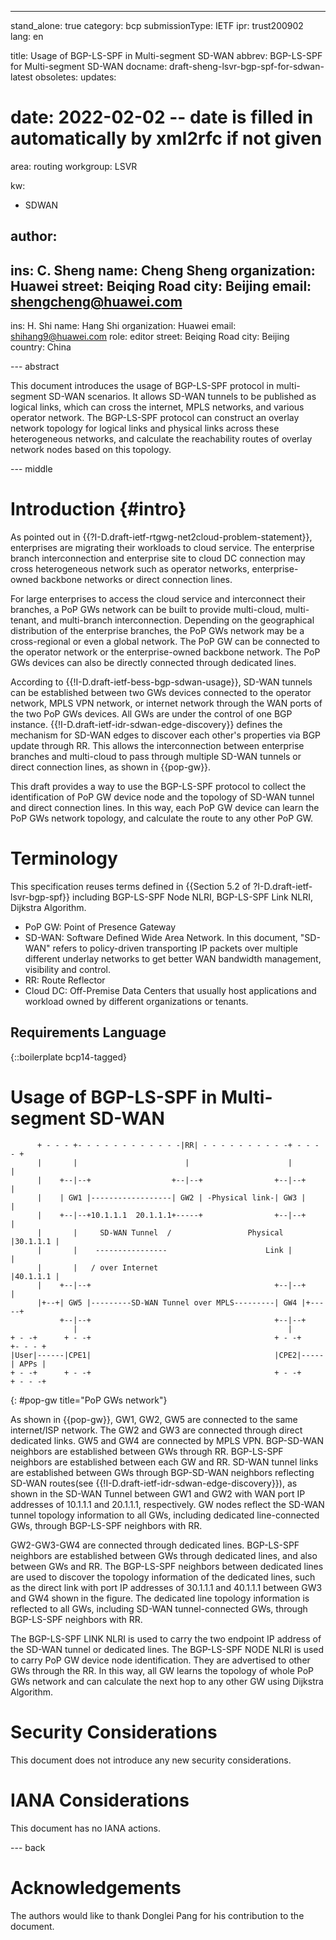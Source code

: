 ---
stand_alone: true
category: bcp
submissionType: IETF
ipr: trust200902
lang: en

title: Usage of BGP-LS-SPF in Multi-segment SD-WAN
abbrev: BGP-LS-SPF for Multi-segment SD-WAN
docname: draft-sheng-lsvr-bgp-spf-for-sdwan-latest
obsoletes:
updates:
# date: 2022-02-02 -- date is filled in automatically by xml2rfc if not given

area: routing
workgroup: LSVR

kw:
  - SDWAN

author:
 -
  ins: C. Sheng
  name: Cheng Sheng
  organization: Huawei
  street: Beiqing Road
  city: Beijing
  email: shengcheng@huawei.com
 -
  ins: H. Shi
  name: Hang Shi
  organization: Huawei
  email: shihang9@huawei.com
  role: editor
  street: Beiqing Road
  city: Beijing
  country: China

--- abstract

This document introduces the usage of BGP-LS-SPF protocol in multi-segment SD-WAN scenarios. It allows SD-WAN tunnels to be published as logical links, which can cross the internet, MPLS networks, and various operator network. The BGP-LS-SPF protocol can construct an overlay network topology for logical links and physical links across these heterogeneous networks, and calculate the reachability routes of overlay network nodes based on this topology.

--- middle

# Introduction {#intro}

As pointed out in {{?I-D.draft-ietf-rtgwg-net2cloud-problem-statement}}, enterprises are migrating their workloads to cloud service. The enterprise branch interconnection and enterprise site to cloud DC connection may cross heterogeneous network such as operator networks, enterprise-owned backbone networks or direct connection lines.

For large enterprises to access the cloud service and interconnect their branches, a PoP GWs network can be built to provide multi-cloud, multi-tenant, and multi-branch interconnection. Depending on the geographical distribution of the enterprise branches, the PoP GWs network may be a cross-regional or even a global network. The PoP GW can be connected to the operator network or the enterprise-owned backbone network. The PoP GWs devices can also be directly connected through dedicated lines.

According to {{!I-D.draft-ietf-bess-bgp-sdwan-usage}}, SD-WAN tunnels can be established between two GWs devices connected to the operator network, MPLS VPN network, or internet network through the WAN ports of the two PoP GWs devices. All GWs are under the control of one BGP instance. {{!I-D.draft-ietf-idr-sdwan-edge-discovery}} defines the mechanism for SD-WAN edges to discover each other's properties via BGP update through RR. This allows the interconnection between enterprise branches and multi-cloud to pass through multiple SD-WAN tunnels or direct connection lines, as shown in {{pop-gw}}.

This draft provides a way to use the BGP-LS-SPF protocol to collect the identification of PoP GW device node and the topology of SD-WAN tunnel and direct connection lines. In this way, each PoP GW device can learn the PoP GWs network topology, and calculate the route to any other PoP GW.

# Terminology

This specification reuses terms defined in {{Section 5.2 of ?I-D.draft-ietf-lsvr-bgp-spf}} including BGP-LS-SPF Node NLRI, BGP-LS-SPF Link NLRI, Dijkstra Algorithm.

- PoP GW: Point of Presence Gateway
- SD-WAN: Software Defined Wide Area Network. In this document, "SD-WAN" refers to policy-driven transporting IP packets over multiple different underlay networks to get better WAN bandwidth management, visibility and control.
- RR: Route Reflector
- Cloud DC: Off-Premise Data Centers that usually host applications and workload owned by different organizations or tenants.

## Requirements Language

{::boilerplate bcp14-tagged}

# Usage of BGP-LS-SPF in Multi-segment SD-WAN

~~~
      + - - - +- - - - - - - - - - - -|RR| - - - - - - - - - -+ - - - - +
      |       |                        |                      |         |
      |    +--|--+                  +--|--+                +--|--+      |
      |    | GW1 |------------------| GW2 | -Physical link-| GW3 |      |
      |    +--|--+10.1.1.1  20.1.1.1+-----+                +--|--+      |
      |       |     SD-WAN Tunnel  /                 Physical |30.1.1.1 |
      |       |    ----------------                      Link |         |
      |       |   / over Internet                             |40.1.1.1 |
      |    +--|--+                                         +--|--+      |
      |+--+| GW5 |---------SD-WAN Tunnel over MPLS---------| GW4 |+-----+
           +--|--+                                         +--|--+
              |                                               |
+ - -+      + - -+                                         + - -+     +- - - +
|User|------|CPE1|                                         |CPE2|-----| APPs |
+ - -+      + - -+                                         + - -+     + - - -+
~~~
{: #pop-gw  title="PoP GWs network"}

As shown in {{pop-gw}}, GW1, GW2, GW5 are connected to the same internet/ISP network. The GW2 and GW3 are connected through direct dedicated links. GW5 and GW4 are connected by MPLS VPN. BGP-SD-WAN neighbors are established between GWs through RR. BGP-LS-SPF neighbors are established between each GW and RR. SD-WAN tunnel links are established between GWs through BGP-SD-WAN neighbors reflecting SD-WAN routes(see {{!I-D.draft-ietf-idr-sdwan-edge-discovery}}), as shown in the SD-WAN Tunnel between GW1 and GW2 with WAN port IP addresses of 10.1.1.1 and 20.1.1.1, respectively. GW nodes reflect the SD-WAN tunnel topology information to all GWs, including dedicated line-connected GWs, through BGP-LS-SPF neighbors with RR.

GW2-GW3-GW4 are connected through dedicated lines. BGP-LS-SPF neighbors are established between GWs through dedicated lines, and also between GWs and RR. The BGP-LS-SPF neighbors between dedicated lines are used to discover the topology information of the dedicated lines, such as the direct link with port IP addresses of 30.1.1.1 and 40.1.1.1 between GW3 and GW4 shown in the figure. The dedicated line topology information is reflected to all GWs, including SD-WAN tunnel-connected GWs, through BGP-LS-SPF neighbors with RR.

The BGP-LS-SPF LINK NLRI is used to carry the two endpoint IP address of the SD-WAN tunnel or dedicated lines. The BGP-LS-SPF NODE NLRI is used to carry PoP GW device node identification. They are advertised to other GWs through the RR. In this way, all GW learns the topology of whole PoP GWs network and can calculate the next hop to any other GW using Dijkstra Algorithm.

# Security Considerations

This document does not introduce any new security considerations.

# IANA Considerations

This document has no IANA actions.

--- back

# Acknowledgements

The authors would like to thank Donglei Pang for his contribution to the document.
